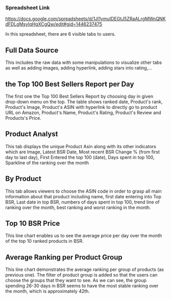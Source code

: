 ### Spreadsheet Link 
https://docs.google.com/spreadsheets/d/1JI1ymuIDEGtJ5ZRaALrgMWnQNKdFDLgMsyIqHgXCgQw/edit#gid=1446237475


In this spreadsheet, there are 6 visible tabs to users. 
## Full Data Source
This includes the raw data with some manipulations to visualize other tabs as well as adding images, adding hyperlink, adding stars into rating,...

## the Top 100 Best Sellers Report per Day
The first one the Top 100 Best Sellers Report by choosing day in given drop-down menu on the top. 
The table shows ranked date, Product's rank, Product's Image, Product's ASIN with hyperlink to directly go to product URL on Amazon, Product's Name, Product's Rating, Product's Review and Products's Price. 

## Product Analyst
This tab displays the unique Product Asin along with its other indicators which are Image, Latest BSR Date,	Most recent BSR	Change % (from first day to last day),	First Entered the top 100 (date),	Days spent in top 100,	Sparkline of the ranking over the month


## By Product 


This tab allows viewers to choose the ASIN code in order to grasp all main information about that product including name, first date entering into Top BSR, 
Last date in top BSR, numbers of days spent in top 100, trend line of ranking over the month, best ranking and worst ranking in the month. 

## Top 10 BSR Price
This line chart enables us to see the average price per day over the month of the top 10 ranked products in BSR. 

## Average Ranking per Product Group

This line chart demonstrates the average ranking per group of products (as previous one). The filter of product group is added so that the users can choose the groups that they want to see. As we can see, the group spending 26-30 days in BSR seems to have the most stable ranking over the month, which is approximately 42th. 

